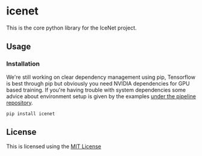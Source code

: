# icenet

This is the core python library for the IceNet project. 

## Usage

### Installation

We're still working on clear dependency management using pip, Tensorflow is best through pip but obviously you need NVIDIA dependencies for GPU based training. If you're having trouble with system dependencies some advice about environment setup is given by the examples [under the pipeline repository][1].

```
pip install icenet
```

## License

This is licensed using the [MIT License](LICENSE)

[1]: https://github.com/icenet-ai/icenet-pipeline
